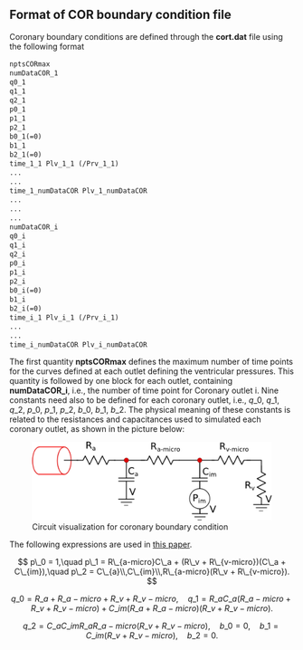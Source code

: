 ## Format of COR boundary condition file

Coronary boundary conditions are defined through the **cort.dat** file using the following format

```
nptsCORmax
numDataCOR_1
q0_1
q1_1
q2_1
p0_1
p1_1
p2_1
b0_1(=0)
b1_1
b2_1(=0)
time_1_1 Plv_1_1 (/Prv_1_1)
...
...
time_1_numDataCOR Plv_1_numDataCOR
...
...
...
numDataCOR_i
q0_i
q1_i
q2_i
p0_i
p1_i
p2_i
b0_i(=0)
b1_i
b2_i(=0)
time_i_1 Plv_i_1 (/Prv_i_1)
...
...
time_i_numDataCOR Plv_i_numDataCOR
```

The first quantity **nptsCORmax** defines the maximum number of time points for the curves defined at each outlet defining the ventricular pressures.
This quantity is followed by one block for each outlet, containing **numDataCOR_i**, i.e., the number of time point for Coronary outlet i.
Nine constants need also to be defined for each coronary outlet, i.e., $q\_0$, $q\_1$, $q\_2$, $p\_0$, $p\_1$, $p\_2$, $b\_0$, $b\_1$, $b\_2$.
The physical meaning of these constants is related to the resistances and capacitances used to simulated each coronary outlet, as shown in the picture below:

<figure>
  <img class="svImg svImgMd" src="/documentation/flowsolver/imgs/CorBC.png">
  <figcaption class="svCaption" >Circuit visualization for coronary boundary condition</figcaption>
</figure>

The following expressions are used in [this paper](docsRefs.html#refSec2).

$$
p\_0 = 1,\quad
p\_1 = R\_{a-micro}C\_a + (R\_v + R\_{v-micro})(C\_a + C\_{im}),\quad
p\_2 = C\_{a}\\,C\_{im}\\,R\_{a-micro}(R\_v + R\_{v-micro}).
$$

$$
q\_0 = R\_{a} + R\_{a-micro} + R\_{v} + R\_{v-micro},\quad
q\_1 = R\_{a}C\_{a}(R\_{a-micro} + R\_{v} + R\_{v-micro}) + C\_{im}(R\_{a} + R\_{a-micro})(R\_{v} + R\_{v-micro}).
$$

$$
q\_2 = C\_{a}C\_{im}R\_{a}R\_{a-micro}(R\_v + R\_{v-micro}),\quad
b\_0 = 0,\quad
b\_1 = C\_{im}(R\_v + R\_{v-micro}),\quad
b\_2 = 0.
$$

<br>
<br>
